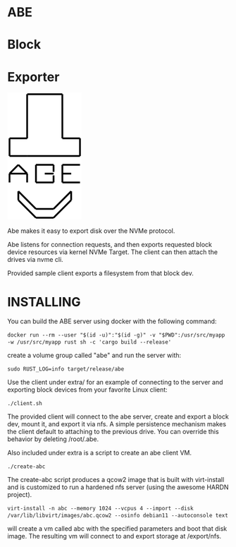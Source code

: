 ABE
===
Block
=====
Exporter
========

![Logo](./logo.svg)


Abe makes it easy to export disk over the NVMe protocol.

Abe listens for connection requests, and then exports requested block
device resources via kernel NVMe Target.  The client can then attach
the drives via nvme cli.

Provided sample client exports a filesystem from that block dev.

INSTALLING
==========

You can build the ABE server using docker with the following command:

```
docker run --rm --user "$(id -u)":"$(id -g)" -v "$PWD":/usr/src/myapp -w /usr/src/myapp rust sh -c 'cargo build --release'
```

create a volume group called "abe" and run the server with:

```
sudo RUST_LOG=info target/release/abe
```

Use the client under extra/ for an example of connecting to the server
and exporting block devices from your favorite Linux client:

```
./client.sh
```

The provided client will connect to the abe server, create and export
a block dev, mount it, and export it via nfs.  A simple persistence
mechanism makes the client default to attaching to the previous drive.
You can override this behavior by deleting /root/.abe.

Also included under extra is a script to create an abe client VM.

```
./create-abc
```

The create-abc script produces a qcow2 image that is built with
virt-install and is customized to run a hardened nfs server 
(using the awesome HARDN project).  

```
virt-install -n abc --memory 1024 --vcpus 4 --import --disk /var/lib/libvirt/images/abc.qcow2 --osinfo debian11 --autoconsole text
```

will create a vm called abc with the specified parameters and boot
that disk image.  The resulting vm will connect to and export storage
at /export/nfs.
